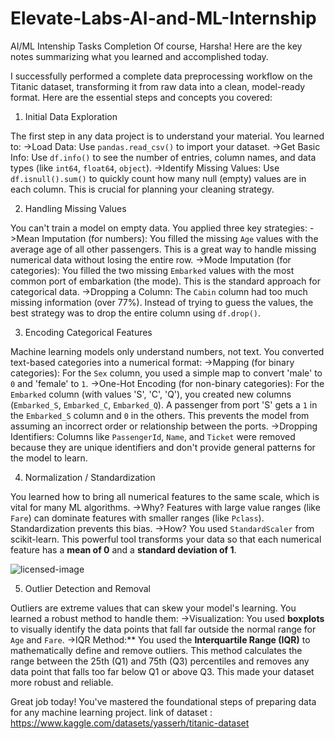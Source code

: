 # Elevate-Labs-AI-and-ML-Internship
AI/ML Intenship Tasks Completion 
Of course, Harsha! Here are the key notes summarizing what you learned and accomplished today.



I successfully performed a complete data preprocessing workflow on the Titanic dataset, transforming it from raw data into a clean, model-ready format. Here are the essential steps and concepts you covered:


1. Initial Data Exploration 

The first step in any data project is to understand your material. You learned to:
->Load Data: Use `pandas.read_csv()` to import your dataset.
->Get Basic Info: Use `df.info()` to see the number of entries, column names, and data types (like `int64`, `float64`, `object`).
->Identify Missing Values: Use `df.isnull().sum()` to quickly count how many null (empty) values are in each column. This is crucial for planning your cleaning strategy.


2. Handling Missing Values 

You can't train a model on empty data. You applied three key strategies:
->Mean Imputation (for numbers): You filled the missing `Age` values with the average age of all other passengers. This is a great way to handle missing numerical data without losing the entire row.
->Mode Imputation (for categories): You filled the two missing `Embarked` values with the most common port of embarkation (the mode). This is the standard approach for categorical data.
->Dropping a Column: The `Cabin` column had too much missing information (over 77%). Instead of trying to guess the values, the best strategy was to drop the entire column using `df.drop()`.


3. Encoding Categorical Features 

Machine learning models only understand numbers, not text. You converted text-based categories into a numerical format:
->Mapping (for binary categories): For the `Sex` column, you used a simple map to convert 'male' to `0` and 'female' to `1`.
->One-Hot Encoding (for non-binary categories): For the `Embarked` column (with values 'S', 'C', 'Q'), you created new columns (`Embarked_S`, `Embarked_C`, `Embarked_Q`). A passenger from port 'S' gets a `1` in the `Embarked_S` column and `0` in the others. This prevents the model from assuming an incorrect order or relationship between the ports.
->Dropping Identifiers: Columns like `PassengerId`, `Name`, and `Ticket` were removed because they are unique identifiers and don't provide general patterns for the model to learn.



4. Normalization / Standardization 

You learned how to bring all numerical features to the same scale, which is vital for many ML algorithms.
->Why? Features with large value ranges (like `Fare`) can dominate features with smaller ranges (like `Pclass`). Standardization prevents this bias.
->How? You used `StandardScaler` from scikit-learn. This powerful tool transforms your data so that each numerical feature has a **mean of 0** and a **standard deviation of 1**.


![licensed-image](https://github.com/user-attachments/assets/e2cbc195-cec3-4157-8c8c-5b10eeec5a07)




5. Outlier Detection and Removal 

Outliers are extreme values that can skew your model's learning. You learned a robust method to handle them:
->Visualization: You used **boxplots** to visually identify the data points that fall far outside the normal range for `Age` and `Fare`.
->IQR Method:** You used the **Interquartile Range (IQR)** to mathematically define and remove outliers. This method calculates the range between the 25th (Q1) and 75th (Q3) percentiles and removes any data point that falls too far below Q1 or above Q3. This made your dataset more robust and reliable.

Great job today! You've mastered the foundational steps of preparing data for any machine learning project.
link of dataset : https://www.kaggle.com/datasets/yasserh/titanic-dataset
